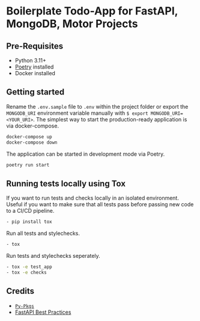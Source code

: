 # Boilerplate Todo-App for FastAPI, MongoDB, Motor Projects

## Pre-Requisites
* Python 3.11+
* [Poetry](https://python-poetry.org/docs/#installation) installed
* Docker installed

## Getting started

Rename the `.env.sample` file to `.env` within the project folder or export the `MONGODB_URI` environment variable manually with `$ export MONGODB_URI=<YOUR_URI>`. The simplest way to start the production-ready application is via docker-compose.

```bash
docker-compose up
docker-compose down
```

The application can be started in development mode via Poetry.

```bash
poetry run start
```

## Running tests locally using Tox

If you want to run tests and checks locally in an isolated environment. Useful if you want to make sure that all tests pass before passing new code to a CI/CD pipeline.

```bash
- pip install tox
```

Run all tests and stylechecks.

```bash
- tox
```

Run tests and stylechecks seperately.

```bash
- tox -e test_app
- tox -e checks
```

## Credits

* [`Py-Pkgs`](https://py-pkgs.org)
* [FastAPI Best Practices](https://github.com/zhanymkanov/fastapi-best-practices)
